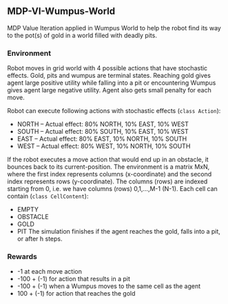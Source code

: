 ## MDP-VI-Wumpus-World
MDP Value Iteration applied in Wumpus World to help the robot find its way to the pot(s) of gold in a world filled with deadly pits.

### Environment
Robot moves in grid world with 4 possible actions that have stochastic effects. Gold, pits and wumpus are terminal states. Reaching gold gives agent large positive utility while falling into a pit or encountering Wumpus gives agent large negative utility. Agent also gets small penalty for each move.

Robot can execute following actions with stochastic effects (```class Action```):
- NORTH – Actual effect: 80% NORTH, 10% EAST, 10% WEST
- SOUTH – Actual effect: 80% SOUTH, 10% EAST, 10% WEST
- EAST – Actual effect: 80% EAST, 10% NORTH, 10% SOUTH
- WEST – Actual effect: 80% WEST, 10% NORTH, 10% SOUTH

If the robot executes a move action that would end up in an obstacle, it bounces back to its current-position.
The environment is a matrix MxN, where the first index represents columns (x-coordinate) and the second index represents rows (y-coordinate). The columns (rows) are indexed starting from 0, i.e. we have columns (rows) 0,1,…,M-1 (N-1).
Each cell can contain (```class CellContent```):
- EMPTY
- OBSTACLE
- GOLD
- PIT
The simulation finishes if the agent reaches the gold, falls into a pit, or after h steps.

### Rewards
- -1 at each move action
- -100 + (-1) for action that results in a pit
- -100 + (-1) when a Wumpus moves to the same cell as the agent
- 100 + (-1) for action that reaches the gold
